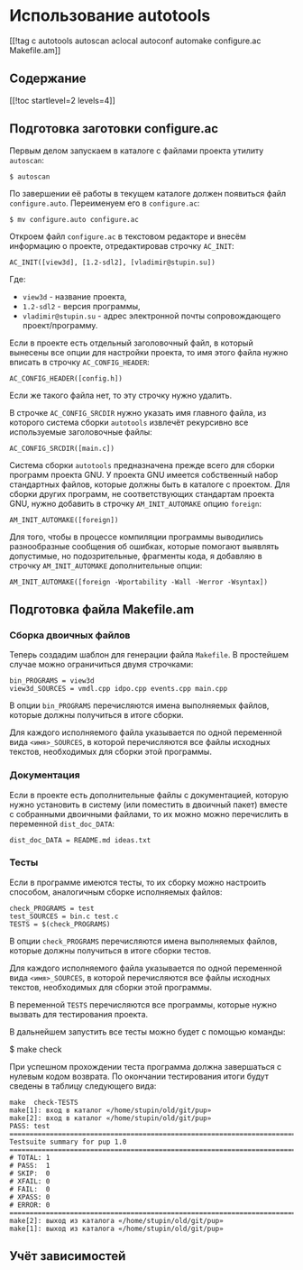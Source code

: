 Использование autotools
=======================

[[!tag c autotools autoscan aclocal autoconf automake configure.ac Makefile.am]]

Содержание
----------

[[!toc startlevel=2 levels=4]]

Подготовка заготовки configure.ac
---------------------------------

Первым делом запускаем в каталоге с файлами проекта утилиту `autoscan`:

    $ autoscan

По завершении её работы в текущем каталоге должен появиться файл `configure.auto`. Переименуем его в `configure.ac`:

    $ mv configure.auto configure.ac

Откроем файл `configure.ac` в текстовом редакторе и внесём информацию о проекте, отредактировав строчку `AC_INIT`:

    AC_INIT([view3d], [1.2-sdl2], [vladimir@stupin.su])

Где:

* `view3d` - название проекта,
* `1.2-sdl2` - версия программы,
* `vladimir@stupin.su` - адрес электронной почты сопровождающего проект/программу.

Если в проекте есть отдельный заголовочный файл, в который вынесены все опции для настройки проекта, то имя этого файла нужно вписать в строчку `AC_CONFIG_HEADER`:

    AC_CONFIG_HEADER([config.h])

Если же такого файла нет, то эту строчку нужно удалить.

В строчке `AC_CONFIG_SRCDIR` нужно указать имя главного файла, из которого система сборки `autotools` извлечёт рекурсивно все используемые заголовочные файлы:

    AC_CONFIG_SRCDIR([main.c])

Система сборки `autotools` предназначена прежде всего для сборки программ проекта GNU. У проекта GNU имеется собственный набор стандартных файлов, которые должны быть в каталоге с проектом. Для сборки других программ, не соответствующих стандартам проекта GNU, нужно добавить в строчку `AM_INIT_AUTOMAKE` опцию `foreign`:

    AM_INIT_AUTOMAKE([foreign])

Для того, чтобы в процессе компиляции программы выводились разнообразные сообщения об ошибках, которые помогают выявлять допустимые, но подозрительные, фрагменты кода, я добавляю в строчку `AM_INIT_AUTOMAKE` дополнительные опции:

    AM_INIT_AUTOMAKE([foreign -Wportability -Wall -Werror -Wsyntax])

Подготовка файла Makefile.am
----------------------------

### Сборка двоичных файлов

Теперь создадим шаблон для генерации файла `Makefile`. В простейшем случае можно ограничиться двумя строчками:

    bin_PROGRAMS = view3d
    view3d_SOURCES = vmdl.cpp idpo.cpp events.cpp main.cpp

В опции `bin_PROGRAMS` перечисляются имена выполняемых файлов, которые должны получиться в итоге сборки.

Для каждого исполняемого файла указывается по одной переменной вида `<имя>_SOURCES`, в которой перечисляются все файлы исходных текстов, необходимых для сборки этой программы.

### Документация

Если в проекте есть дополнительные файлы с документацией, которую нужно установить в систему (или поместить в двоичный пакет) вместе с собранными двоичными файлами, то их можно можно перечислить в переменной `dist_doc_DATA`:

    dist_doc_DATA = README.md ideas.txt

### Тесты

Если в программе имеются тесты, то их сборку можно настроить способом, аналогичным сборке исполняемых файлов:

    check_PROGRAMS = test
    test_SOURCES = bin.c test.c
    TESTS = $(check_PROGRAMS)

В опции `check_PROGRAMS` перечисляются имена выполняемых файлов, которые должны получиться в итоге сборки тестов.

Для каждого исполняемого файла указывается по одной переменной вида `<имя>_SOURCES`, в которой перечисляются все файлы исходных текстов, необходимых для сборки этой программы.

В переменной `TESTS` перечисляются все программы, которые нужно вызвать для тестирования проекта.

В дальнейшем запустить все тесты можно будет с помощью команды:

   $ make check

При успешном прохождении теста программа должна завершаться с нулевым кодом возврата. По окончании тестирования итоги будут сведены в таблицу следующего вида:

    make  check-TESTS
    make[1]: вход в каталог «/home/stupin/old/git/pup»
    make[2]: вход в каталог «/home/stupin/old/git/pup»
    PASS: test
    ============================================================================
    Testsuite summary for pup 1.0
    ============================================================================
    # TOTAL: 1
    # PASS:  1
    # SKIP:  0
    # XFAIL: 0
    # FAIL:  0
    # XPASS: 0
    # ERROR: 0
    ============================================================================
    make[2]: выход из каталога «/home/stupin/old/git/pup»
    make[1]: выход из каталога «/home/stupin/old/git/pup»

Учёт зависимостей
-----------------
